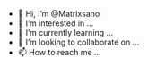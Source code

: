 - 👋 Hi, I’m @Matrixsano
- 👀 I’m interested in ...
- 🌱 I’m currently learning ...
- 💞️ I’m looking to collaborate on ...
- 📫 How to reach me ...

<!---
Matrixsano/Matrixsano is a ✨ special ✨ repository because its `README.md` (this file) appears on your GitHub profile.
You can click the Preview link to take a look at your changes.
--->
